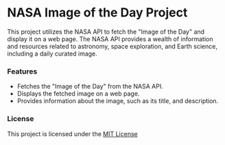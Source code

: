 # NASA Image of the Day Project

This project utilizes the NASA API to fetch the "Image of the Day" and display it on a web page. The NASA API provides a wealth of information and resources related to astronomy, space exploration, and Earth science, including a daily curated image.

### Features
- Fetches the "Image of the Day" from the NASA API.
- Displays the fetched image on a web page.
- Provides information about the image, such as its title, and description.

### License
This project is licensed under the [MIT License](https://mit-license.org/)
